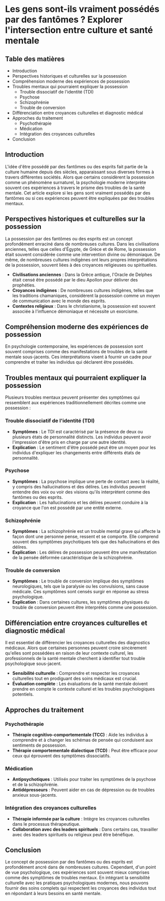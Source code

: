 # Les gens sont-ils vraiment possédés par des fantômes ? Explorer l'intersection entre culture et santé mentale

## Table des matières
- Introduction
- Perspectives historiques et culturelles sur la possession
- Compréhension moderne des expériences de possession
- Troubles mentaux qui pourraient expliquer la possession
  - Trouble dissociatif de l'identité (TDI)
  - Psychose
  - Schizophrénie
  - Trouble de conversion
- Différenciation entre croyances culturelles et diagnostic médical
- Approches du traitement
  - Psychothérapie
  - Médication
  - Intégration des croyances culturelles
- Conclusion

## Introduction
L'idée d'être possédé par des fantômes ou des esprits fait partie de la culture humaine depuis des siècles, apparaissant sous diverses formes à travers différentes sociétés. Alors que certains considèrent la possession comme un phénomène surnaturel, la psychologie moderne interprète souvent ces expériences à travers le prisme des troubles de la santé mentale. Cet article explore si les gens sont vraiment possédés par des fantômes ou si ces expériences peuvent être expliquées par des troubles mentaux.

## Perspectives historiques et culturelles sur la possession
La possession par des fantômes ou des esprits est un concept profondément enraciné dans de nombreuses cultures. Dans les civilisations anciennes, telles que celles d'Égypte, de Grèce et de Rome, la possession était souvent considérée comme une intervention divine ou démoniaque. De même, de nombreuses cultures indigènes ont leurs propres interprétations de la possession, souvent liées à des croyances religieuses ou spirituelles.

- **Civilisations anciennes** : Dans la Grèce antique, l'Oracle de Delphes était censé être possédé par le dieu Apollon pour délivrer des prophéties.
- **Croyances indigènes** : De nombreuses cultures indigènes, telles que les traditions chamaniques, considèrent la possession comme un moyen de communication avec le monde des esprits.
- **Contextes religieux** : Dans le christianisme, la possession est souvent associée à l'influence démoniaque et nécessite un exorcisme.

## Compréhension moderne des expériences de possession
En psychologie contemporaine, les expériences de possession sont souvent comprises comme des manifestations de troubles de la santé mentale sous-jacents. Ces interprétations visent à fournir un cadre pour comprendre et traiter les individus qui déclarent être possédés.

## Troubles mentaux qui pourraient expliquer la possession
Plusieurs troubles mentaux peuvent présenter des symptômes qui ressemblent aux expériences traditionnellement décrites comme une possession :

### Trouble dissociatif de l'identité (TDI)
- **Symptômes** : Le TDI est caractérisé par la présence de deux ou plusieurs états de personnalité distincts. Les individus peuvent avoir l'impression d'être pris en charge par une autre identité.
- **Explication** : Le sentiment d'être possédé peut être un moyen pour les individus d'expliquer les changements entre différents états de personnalité.

### Psychose
- **Symptômes** : La psychose implique une perte de contact avec la réalité, y compris des hallucinations et des délires. Les individus peuvent entendre des voix ou voir des visions qu'ils interprètent comme des fantômes ou des esprits.
- **Explication** : Les hallucinations et les délires peuvent conduire à la croyance que l'on est possédé par une entité externe.

### Schizophrénie
- **Symptômes** : La schizophrénie est un trouble mental grave qui affecte la façon dont une personne pense, ressent et se comporte. Elle comprend souvent des symptômes psychotiques tels que des hallucinations et des délires.
- **Explication** : Les délires de possession peuvent être une manifestation de la pensée déformée caractéristique de la schizophrénie.

### Trouble de conversion
- **Symptômes** : Le trouble de conversion implique des symptômes neurologiques, tels que la paralysie ou les convulsions, sans cause médicale. Ces symptômes sont censés surgir en réponse au stress psychologique.
- **Explication** : Dans certaines cultures, les symptômes physiques du trouble de conversion peuvent être interprétés comme une possession.

## Différenciation entre croyances culturelles et diagnostic médical
Il est essentiel de différencier les croyances culturelles des diagnostics médicaux. Alors que certaines personnes peuvent croire sincèrement qu'elles sont possédées en raison de leur contexte culturel, les professionnels de la santé mentale cherchent à identifier tout trouble psychologique sous-jacent.

- **Sensibilité culturelle** : Comprendre et respecter les croyances culturelles tout en prodiguant des soins médicaux est crucial.
- **Évaluation complète** : Les évaluations de la santé mentale doivent prendre en compte le contexte culturel et les troubles psychologiques potentiels.

## Approches du traitement
### Psychothérapie
- **Thérapie cognitivo-comportementale (TCC)** : Aide les individus à comprendre et à changer les schémas de pensée qui conduisent aux sentiments de possession.
- **Thérapie comportementale dialectique (TCD)** : Peut être efficace pour ceux qui éprouvent des symptômes dissociatifs.

### Médication
- **Antipsychotiques** : Utilisés pour traiter les symptômes de la psychose et de la schizophrénie.
- **Antidépresseurs** : Peuvent aider en cas de dépression ou de troubles anxieux sous-jacents.

### Intégration des croyances culturelles
- **Thérapie informée par la culture** : Intègre les croyances culturelles dans le processus thérapeutique.
- **Collaboration avec des leaders spirituels** : Dans certains cas, travailler avec des leaders spirituels ou religieux peut être bénéfique.

## Conclusion
Le concept de possession par des fantômes ou des esprits est profondément ancré dans de nombreuses cultures. Cependant, d'un point de vue psychologique, ces expériences sont souvent mieux comprises comme des symptômes de troubles mentaux. En intégrant la sensibilité culturelle avec les pratiques psychologiques modernes, nous pouvons fournir des soins complets qui respectent les croyances des individus tout en répondant à leurs besoins en santé mentale.
